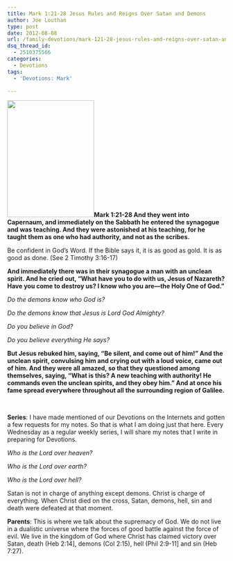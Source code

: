 ```yaml
---
title: Mark 1:21-28 Jesus Rules and Reigns Over Satan and Demons
author: Joe Louthan
type: post
date: 2012-08-08
url: /family-devotions/mark-121-28-jesus-rules-and-reigns-over-satan-and-demons/
dsq_thread_id:
  - 2510375566
categories:
  - Devotions
tags:
  - 'Devotions: Mark'

---
```

**[<img class="alignright size-full wp-image-183" title="200px-The_Torment_of_Saint_Anthony_(Michelangelo)" alt="" src="https://i1.wp.com/theologic.us/wp-content/uploads/2012/08/200px-The_Torment_of_Saint_Anthony_Michelangelo.jpg?resize=200%2C269" width="200" height="269" data-recalc-dims="1" />][1]Mark 1:21-28 And they went into Capernaum, and immediately on the Sabbath he entered the synagogue and was teaching. And they were astonished at his teaching, for he taught them as one who had authority, and not as the scribes.** 

Be confident in God&#8217;s Word. If the Bible says it, it is as good as gold. It is as good as done. (See 2 Timothy 3:16-17)

**And immediately there was in their synagogue a man with an unclean spirit. And he cried out, “What have you to do with us, Jesus of Nazareth? Have you come to destroy us? I know who you are—the Holy One of God.”** 

_Do the demons know who God is?_ 

_Do the demons know that Jesus is Lord God Almighty?_

_Do you believe in God?_

_Do you believe everything He says?_

**But Jesus rebuked him, saying, “Be silent, and come out of him!” And the unclean spirit, convulsing him and crying out with a loud voice, came out of him. And they were all amazed, so that they questioned among themselves, saying, “What is this? A new teaching with authority! He commands even the unclean spirits, and they obey him.” And at once his fame spread everywhere throughout all the surrounding region of Galilee.**

&nbsp;

**Series**: I have made mentioned of our Devotions on the Internets and gotten a few requests for my notes. So that is what I am doing just that here. Every Wednesday as a regular weekly series, I will share my notes that I write in preparing for Devotions.

_Who is the Lord over heaven?_

_Who is the Lord over earth?_

_Who is the Lord over hell?_

Satan is not in charge of anything except demons. Christ is charge of everything. When Christ died on the cross, Satan, demons, hell, sin and death were defeated at that moment.

**Parents**: This is where we talk about the supremacy of God. We do not live in a dualistic universe where the forces of good battle against the force of evil. We live in the kingdom of God where Christ has claimed victory over Satan, death (Heb 2:14], demons (Col 2:15), hell (Phil 2:9-11] and sin (Heb 7:27).

 [1]: https://i1.wp.com/theologic.us/wp-content/uploads/2012/08/200px-The_Torment_of_Saint_Anthony_Michelangelo.jpg